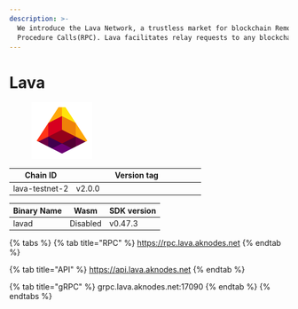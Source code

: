```yaml
---
description: >-
  We introduce the Lava Network, a trustless market for blockchain Remote
  Procedure Calls(RPC). Lava facilitates relay requests to any blockchain
---
```


# Lava

<figure><img src="../.gitbook/assets/lava.png" alt="" width="110"><figcaption></figcaption></figure>

<table><thead><tr><th>Chain ID</th><th width="218.33333333333331">Version tag</th></tr></thead><tbody><tr><td>lava-testnet-2</td><td>v2.0.0</td></tr></tbody></table>



| Binary Name | Wasm     | SDK version |
| ----------- | -------- | ----------- |
| lavad       | Disabled | v0.47.3     |

{% tabs %}
{% tab title="RPC" %}
https://rpc.lava.aknodes.net
{% endtab %}

{% tab title="API" %}
https://api.lava.aknodes.net
{% endtab %}

{% tab title="gRPC" %}
grpc.lava.aknodes.net:17090
{% endtab %}
{% endtabs %}
